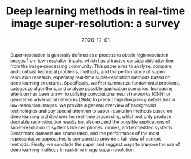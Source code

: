 ---
title: 'Deep learning methods in real-time image super-resolution: a survey'

# Authors
authors:
  - Xiaofang Li
  - Yirui Wu
  - Wen Zhang
  - Ruichao Wang
  - Feng Hou

# Author notes (optional)
author_notes:
  # - 'Equal contribution'
  # - 'Equal contribution'

date: '2020-12-01'
doi: '10.1007/s11554-019-00925-3'

# Schedule page publish date (NOT publication's date).
publishDate: '2020-12-01'

# Publication type.
publication_types: ['article-journal']

# Publication name and optional abbreviated publication name.
publication: Journal of Real-Time Image Processing
publication_short: JRTIP'20(SCI)

# Volume and issue
volume: 17
issue: 6
pages: '1885-1909'

# Abstract
abstract: 'Super-resolution is generally defined as a process to obtain high-resolution images from low-resolution inputs, which has attracted considerable attention from the image-processing community. This paper aims to analyze, compare, and contrast technical problems, methods, and the performance of super-resolution research, especially real-time super-resolution methods based on deep learning structures. Specifically, we first summarize fundamental problems, categorize algorithms, and analyze possible application scenarios. Increasing attention has been drawn to utilizing convolutional neural networks (CNN) or generative adversarial networks (GAN) to predict high-frequency details lost in low-resolution images. We provide a general overview of background technologies and pay special attention to super-resolution methods based on deep learning architectures for real-time processing, which not only produce desirable reconstruction results but also expand the possible applications of super-resolution to systems like cell phones, drones, and embedded systems. Benchmark datasets are enumerated, and the performance of the most representative approaches is compared to provide a fair view of current methods. Finally, we conclude the paper and suggest ways to improve the use of deep learning methods in real-time image super-resolution.'


tags: []

# Display this page in the Featured widget?
featured: true


url_pdf: ''

---